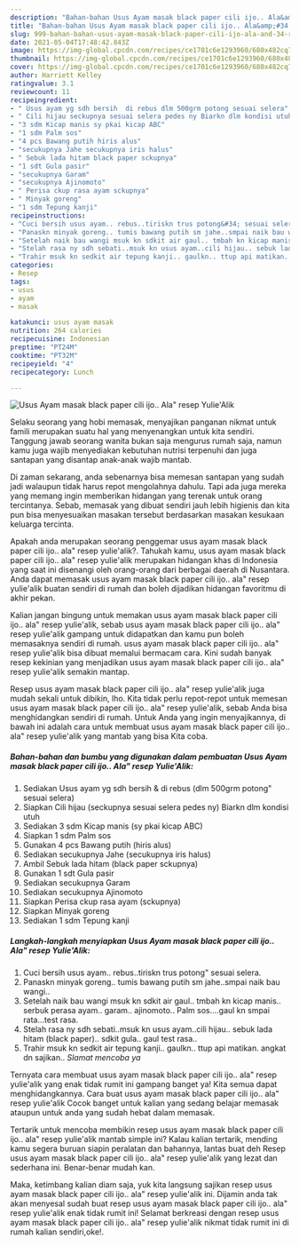 ```yaml
---
description: "Bahan-bahan Usus Ayam masak black paper cili ijo.. Ala&amp;#34; resep Yulie&amp;#39;Alik yang enak Untuk Jualan"
title: "Bahan-bahan Usus Ayam masak black paper cili ijo.. Ala&amp;#34; resep Yulie&amp;#39;Alik yang enak Untuk Jualan"
slug: 999-bahan-bahan-usus-ayam-masak-black-paper-cili-ijo-ala-and-34-resep-yulie-and-39-alik-yang-enak-untuk-jualan
date: 2021-05-04T17:48:42.843Z
image: https://img-global.cpcdn.com/recipes/ce1701c6e1293960/680x482cq70/usus-ayam-masak-black-paper-cili-ijo-ala-resep-yuliealik-foto-resep-utama.jpg
thumbnail: https://img-global.cpcdn.com/recipes/ce1701c6e1293960/680x482cq70/usus-ayam-masak-black-paper-cili-ijo-ala-resep-yuliealik-foto-resep-utama.jpg
cover: https://img-global.cpcdn.com/recipes/ce1701c6e1293960/680x482cq70/usus-ayam-masak-black-paper-cili-ijo-ala-resep-yuliealik-foto-resep-utama.jpg
author: Harriett Kelley
ratingvalue: 3.1
reviewcount: 11
recipeingredient:
- " Usus ayam yg sdh bersih  di rebus dlm 500grm potong sesuai selera"
- " Cili hijau seckupnya sesuai selera pedes ny Biarkn dlm kondisi utuh"
- "3 sdm Kicap manis sy pkai kicap ABC"
- "1 sdm Palm sos"
- "4 pcs Bawang putih hiris alus"
- "secukupnya Jahe secukupnya iris halus"
- " Sebuk lada hitam black paper sckupnya"
- "1 sdt Gula pasir"
- "secukupnya Garam"
- "secukupnya Ajinomoto"
- " Perisa ckup rasa ayam sckupnya"
- " Minyak goreng"
- "1 sdm Tepung kanji"
recipeinstructions:
- "Cuci bersih usus ayam.. rebus..tiriskn trus potong&#34; sesuai selera."
- "Panaskn minyak goreng.. tumis bawang putih sm jahe..smpai naik bau wangi.."
- "Setelah naik bau wangi msuk kn sdkit air gaul.. tmbah kn kicap manis.. serbuk perasa ayam.. garam.. ajinomoto.. Palm sos....gaul kn smpai rata...test rasa."
- "Stelah rasa ny sdh sebati..msuk kn usus ayam..cili hijau.. sebuk lada hitam (black paper).. sdkit gula.. gaul test rasa.."
- "Trahir msuk kn sedkit air tepung kanji.. gaulkn.. ttup api matikan. angkat dn sajikan.. _Slamat mencoba ya_"
categories:
- Resep
tags:
- usus
- ayam
- masak

katakunci: usus ayam masak 
nutrition: 264 calories
recipecuisine: Indonesian
preptime: "PT24M"
cooktime: "PT32M"
recipeyield: "4"
recipecategory: Lunch

---
```



![Usus Ayam masak black paper cili ijo.. Ala&#34; resep Yulie&#39;Alik](https://img-global.cpcdn.com/recipes/ce1701c6e1293960/680x482cq70/usus-ayam-masak-black-paper-cili-ijo-ala-resep-yuliealik-foto-resep-utama.jpg)

Selaku seorang yang hobi memasak, menyajikan panganan nikmat untuk famili merupakan suatu hal yang menyenangkan untuk kita sendiri. Tanggung jawab seorang  wanita bukan saja mengurus rumah saja, namun kamu juga wajib menyediakan kebutuhan nutrisi terpenuhi dan juga santapan yang disantap anak-anak wajib mantab.

Di zaman  sekarang, anda sebenarnya bisa memesan santapan yang sudah jadi walaupun tidak harus repot mengolahnya dahulu. Tapi ada juga mereka yang memang ingin memberikan hidangan yang terenak untuk orang tercintanya. Sebab, memasak yang dibuat sendiri jauh lebih higienis dan kita pun bisa menyesuaikan masakan tersebut berdasarkan masakan kesukaan keluarga tercinta. 



Apakah anda merupakan seorang penggemar usus ayam masak black paper cili ijo.. ala&#34; resep yulie&#39;alik?. Tahukah kamu, usus ayam masak black paper cili ijo.. ala&#34; resep yulie&#39;alik merupakan hidangan khas di Indonesia yang saat ini disenangi oleh orang-orang dari berbagai daerah di Nusantara. Anda dapat memasak usus ayam masak black paper cili ijo.. ala&#34; resep yulie&#39;alik buatan sendiri di rumah dan boleh dijadikan hidangan favoritmu di akhir pekan.

Kalian jangan bingung untuk memakan usus ayam masak black paper cili ijo.. ala&#34; resep yulie&#39;alik, sebab usus ayam masak black paper cili ijo.. ala&#34; resep yulie&#39;alik gampang untuk didapatkan dan kamu pun boleh memasaknya sendiri di rumah. usus ayam masak black paper cili ijo.. ala&#34; resep yulie&#39;alik bisa dibuat memalui bermacam cara. Kini sudah banyak resep kekinian yang menjadikan usus ayam masak black paper cili ijo.. ala&#34; resep yulie&#39;alik semakin mantap.

Resep usus ayam masak black paper cili ijo.. ala&#34; resep yulie&#39;alik juga mudah sekali untuk dibikin, lho. Kita tidak perlu repot-repot untuk memesan usus ayam masak black paper cili ijo.. ala&#34; resep yulie&#39;alik, sebab Anda bisa menghidangkan sendiri di rumah. Untuk Anda yang ingin menyajikannya, di bawah ini adalah cara untuk membuat usus ayam masak black paper cili ijo.. ala&#34; resep yulie&#39;alik yang mantab yang bisa Kita coba.

<!--inarticleads1-->

##### Bahan-bahan dan bumbu yang digunakan dalam pembuatan Usus Ayam masak black paper cili ijo.. Ala&#34; resep Yulie&#39;Alik:

1. Sediakan  Usus ayam yg sdh bersih &amp; di rebus (dlm 500grm potong&#34; sesuai selera)
1. Siapkan  Cili hijau (seckupnya sesuai selera pedes ny) Biarkn dlm kondisi utuh
1. Sediakan 3 sdm Kicap manis (sy pkai kicap ABC)
1. Siapkan 1 sdm Palm sos
1. Gunakan 4 pcs Bawang putih (hiris alus)
1. Sediakan secukupnya Jahe (secukupnya iris halus)
1. Ambil  Sebuk lada hitam (black paper sckupnya)
1. Gunakan 1 sdt Gula pasir
1. Sediakan secukupnya Garam
1. Sediakan secukupnya Ajinomoto
1. Siapkan  Perisa ckup rasa ayam (sckupnya)
1. Siapkan  Minyak goreng
1. Sediakan 1 sdm Tepung kanji




<!--inarticleads2-->

##### Langkah-langkah menyiapkan Usus Ayam masak black paper cili ijo.. Ala&#34; resep Yulie&#39;Alik:

1. Cuci bersih usus ayam.. rebus..tiriskn trus potong&#34; sesuai selera.
1. Panaskn minyak goreng.. tumis bawang putih sm jahe..smpai naik bau wangi..
1. Setelah naik bau wangi msuk kn sdkit air gaul.. tmbah kn kicap manis.. serbuk perasa ayam.. garam.. ajinomoto.. Palm sos....gaul kn smpai rata...test rasa.
1. Stelah rasa ny sdh sebati..msuk kn usus ayam..cili hijau.. sebuk lada hitam (black paper).. sdkit gula.. gaul test rasa..
1. Trahir msuk kn sedkit air tepung kanji.. gaulkn.. ttup api matikan. angkat dn sajikan.. _Slamat mencoba ya_




Ternyata cara membuat usus ayam masak black paper cili ijo.. ala&#34; resep yulie&#39;alik yang enak tidak rumit ini gampang banget ya! Kita semua dapat menghidangkannya. Cara buat usus ayam masak black paper cili ijo.. ala&#34; resep yulie&#39;alik Cocok banget untuk kalian yang sedang belajar memasak ataupun untuk anda yang sudah hebat dalam memasak.

Tertarik untuk mencoba membikin resep usus ayam masak black paper cili ijo.. ala&#34; resep yulie&#39;alik mantab simple ini? Kalau kalian tertarik, mending kamu segera buruan siapin peralatan dan bahannya, lantas buat deh Resep usus ayam masak black paper cili ijo.. ala&#34; resep yulie&#39;alik yang lezat dan sederhana ini. Benar-benar mudah kan. 

Maka, ketimbang kalian diam saja, yuk kita langsung sajikan resep usus ayam masak black paper cili ijo.. ala&#34; resep yulie&#39;alik ini. Dijamin anda tak akan menyesal sudah buat resep usus ayam masak black paper cili ijo.. ala&#34; resep yulie&#39;alik enak tidak rumit ini! Selamat berkreasi dengan resep usus ayam masak black paper cili ijo.. ala&#34; resep yulie&#39;alik nikmat tidak rumit ini di rumah kalian sendiri,oke!.

